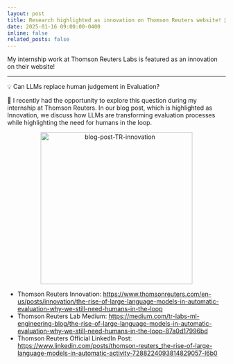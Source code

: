 ```yaml
---
layout: post
title: Research highlighted as innovation on Thomson Reuters website! 🎉
date: 2025-01-16 09:00:00-0400
inline: false
related_posts: false
---
```


My internship work at Thomson Reuters Labs is featured as an <span class="font-weight-bold">innovation</span> on their website!

---

💡 <span class="font-weight-bold">Can LLMs replace human judgement in Evaluation?</span>

📝 I recently had the opportunity to explore this question during my internship at Thomson Reuters. In our blog post, which is highlighted as Innovation, we discuss how LLMs are transforming evaluation processes while highlighting the need for humans in the loop.

<p align="center">
  <img src="../../../assets/img/blog-post-TR-innovation.png" width="350" title="blog-post-TR-innovation">
</p>

- <span class="font-weight-bold">Thomson Reuters Innovation:</span> <a href="https://www.thomsonreuters.com/en-us/posts/innovation/the-rise-of-large-language-models-in-automatic-evaluation-why-we-still-need-humans-in-the-loop">https://www.thomsonreuters.com/en-us/posts/innovation/the-rise-of-large-language-models-in-automatic-evaluation-why-we-still-need-humans-in-the-loop</a>
- <span class="font-weight-bold">Thomson Reuters Lab Medium:</span> <a href="https://medium.com/tr-labs-ml-engineering-blog/the-rise-of-large-language-models-in-automatic-evaluation-why-we-still-need-humans-in-the-loop-87a0d17996bd">https://medium.com/tr-labs-ml-engineering-blog/the-rise-of-large-language-models-in-automatic-evaluation-why-we-still-need-humans-in-the-loop-87a0d17996bd</a>
- <span class="font-weight-bold">Thomson Reuters Official LinkedIn Post:</span> <a href="https://www.linkedin.com/posts/thomson-reuters_the-rise-of-large-language-models-in-automatic-activity-7288224093814829057-l6b0">https://www.linkedin.com/posts/thomson-reuters_the-rise-of-large-language-models-in-automatic-activity-7288224093814829057-l6b0</a>